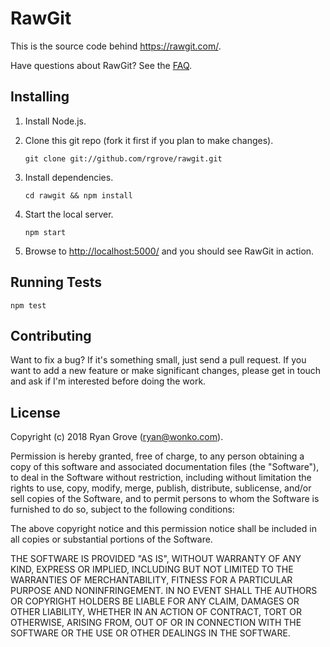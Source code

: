# RawGit

This is the source code behind <https://rawgit.com/>.

Have questions about RawGit? See the [FAQ](FAQ.md).

## Installing

1.  Install Node.js.

2.  Clone this git repo (fork it first if you plan to make changes).

        git clone git://github.com/rgrove/rawgit.git

3.  Install dependencies.

        cd rawgit && npm install

4.  Start the local server.

        npm start

5.  Browse to <http://localhost:5000/> and you should see RawGit in action.

## Running Tests

```
npm test
```

## Contributing

Want to fix a bug? If it's something small, just send a pull request. If you
want to add a new feature or make significant changes, please get in touch and
ask if I'm interested before doing the work.

## License

Copyright (c) 2018 Ryan Grove (ryan@wonko.com).

Permission is hereby granted, free of charge, to any person obtaining a copy of
this software and associated documentation files (the "Software"), to deal in
the Software without restriction, including without limitation the rights to
use, copy, modify, merge, publish, distribute, sublicense, and/or sell copies of
the Software, and to permit persons to whom the Software is furnished to do so,
subject to the following conditions:

The above copyright notice and this permission notice shall be included in all
copies or substantial portions of the Software.

THE SOFTWARE IS PROVIDED "AS IS", WITHOUT WARRANTY OF ANY KIND, EXPRESS OR
IMPLIED, INCLUDING BUT NOT LIMITED TO THE WARRANTIES OF MERCHANTABILITY, FITNESS
FOR A PARTICULAR PURPOSE AND NONINFRINGEMENT. IN NO EVENT SHALL THE AUTHORS OR
COPYRIGHT HOLDERS BE LIABLE FOR ANY CLAIM, DAMAGES OR OTHER LIABILITY, WHETHER
IN AN ACTION OF CONTRACT, TORT OR OTHERWISE, ARISING FROM, OUT OF OR IN
CONNECTION WITH THE SOFTWARE OR THE USE OR OTHER DEALINGS IN THE SOFTWARE.
